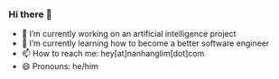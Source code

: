 ### Hi there 👋

- 🔭 I’m currently working on an artificial intelligence project
- 🌱 I’m currently learning how to become a better software engineer
- 📫 How to reach me: hey[at]nanhanglim[dot]com
- 😄 Pronouns: he/him

<!--
**nanhangl/nanhangl** is a ✨ _special_ ✨ repository because its `README.md` (this file) appears on your GitHub profile.

Here are some ideas to get you started:

- 🔭 I’m currently working on ...
- 🌱 I’m currently learning ...
- 👯 I’m looking to collaborate on ...
- 🤔 I’m looking for help with ...
- 💬 Ask me about ...
- 📫 How to reach me: ...
- 😄 Pronouns: ...
- ⚡ Fun fact: ...
-->
